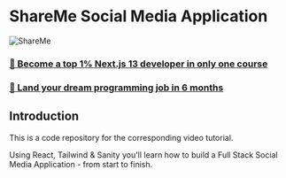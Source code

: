# ShareMe Social Media Application
![ShareMe](https://i.ibb.co/8cLfj3X/image.png)

### [🌟 Become a top 1% Next.js 13 developer in only one course](https://jsmastery.pro/next13)
### [🚀 Land your dream programming job in 6 months](https://jsmastery.pro/masterclass)

## Introduction
This is a code repository for the corresponding video tutorial.

Using React, Tailwind & Sanity you'll learn how to build a Full Stack Social Media Application - from start to finish.

<!-- ## Stay up to date with new projects
New major projects coming soon, subscribe to the mailing list to stay up to date https://jsmasterypro.com/newsletter -->
